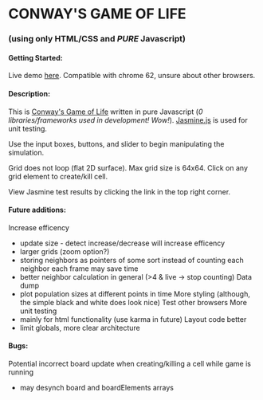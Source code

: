 # CONWAY'S GAME OF LIFE
### (using only HTML/CSS and *PURE* Javascript)

#### Getting Started: 

Live demo [here](https://conormaley.github.io/GameOfLife_pure-js/). Compatible with chrome 62, unsure about other browsers.

#### Description:
This is [Conway's Game of Life](https://en.wikipedia.org/wiki/Conway%27s_Game_of_Life) written in pure Javascript (*0 libraries/frameworks used in development! Wow!*). [Jasmine.js](https://jasmine.github.io) is used for unit testing.

Use the input boxes, buttons, and slider to begin manipulating the simulation.

Grid does not loop (flat 2D surface). Max grid size is 64x64. Click on any grid element to create/kill cell.

View Jasmine test results by clicking the link in the top right corner.

#### Future additions:
Increase efficency
 - update size - detect increase/decrease will increase efficency
 - larger grids (zoom option?)
 - storing neighbors as pointers of some sort instead of counting each neighbor each frame may save time
 - better neighbor calculation in general (>4 & live -> stop counting)
Data dump
 - plot population sizes at different points in time
More styling (although, the simple black and white does look nice)
Test other browsers
More unit testing
 - mainly for html functionality (use karma in future)
Layout code better
 - limit globals, more clear architecture

#### Bugs:
Potential incorrect board update when creating/killing a cell while game is running
 - may desynch board and boardElements arrays
